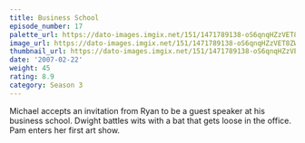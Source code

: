 ```yaml
---
title: Business School
episode_number: 17
palette_url: https://dato-images.imgix.net/151/1471789138-oS6qnqHZzVET8ZWsl4bG7e5V6vI.jpg?ixlib=rb-1.1.0&ch=DPR%2CWidth&auto=enhance&palette=json
image_url: https://dato-images.imgix.net/151/1471789138-oS6qnqHZzVET8ZWsl4bG7e5V6vI.jpg?ixlib=rb-1.1.0&ch=DPR%2CWidth&auto=compress%2Cformat&w=500
thumbnail_url: https://dato-images.imgix.net/151/1471789138-oS6qnqHZzVET8ZWsl4bG7e5V6vI.jpg?ixlib=rb-1.1.0&ch=DPR%2CWidth&auto=enhance&w=500&h=280&fit=crop&fm=jpg
date: '2007-02-22'
weight: 45
rating: 8.9
category: Season 3
---
```


Michael accepts an invitation from Ryan to be a guest speaker at his business school. Dwight battles wits with a bat that gets loose in the office. Pam enters her first art show.